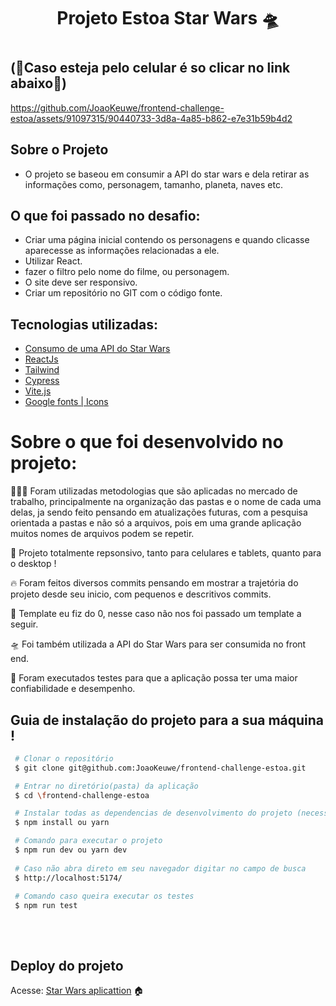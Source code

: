<h1 align='center' >

Projeto Estoa Star Wars 🛸


<h1/>

## (📱Caso esteja pelo celular é so clicar no link abaixo📱)



https://github.com/JoaoKeuwe/frontend-challenge-estoa/assets/91097315/90440733-3d8a-4a85-b862-e7e31b59b4d2



## Sobre o Projeto

- O projeto se baseou em consumir a API do star wars e dela retirar as informações como, personagem, tamanho, planeta, naves etc.<br>

## O que foi passado no desafio:

-	Criar uma página inicial contendo os personagens e quando clicasse aparecesse as informações relacionadas a ele.
-	Utilizar React.
-	fazer o filtro pelo nome do filme, ou personagem.
-	O site deve ser responsivo.
-	Criar um repositório no GIT com o código fonte.


## Tecnologias utilizadas:

- [Consumo de uma API do Star Wars](https://swapi.dev/)
- [ReactJs](https://pt-br.reactjs.org/)
- [Tailwind](https://tailwindui.com/?ref=top)
- [Cypress](https://www.cypress.io/)
- [Vite.js](https://vitejs.dev/)
- [Google fonts | Icons](https://fonts.google.com/)

# Sobre o que foi desenvolvido no projeto:
👨🏾‍💻 Foram utilizadas metodologias que são aplicadas no mercado de trabalho, principalmente na organização das pastas e o nome de cada uma delas, ja sendo feito pensando em atualizações futuras, com a pesquisa orientada a pastas e não só a arquivos, pois em uma grande aplicação muitos nomes de arquivos podem se repetir.
 
📲 Projeto totalmente repsonsivo, tanto para celulares e tablets, quanto para o desktop !

🔥 Foram feitos diversos commits pensando em mostrar a trajetória do projeto desde seu inicio, com pequenos e descritivos commits.

🎨 Template eu fiz do 0, nesse caso não nos foi passado um template a seguir.

🛸 Foi também utilizada a API do Star Wars para ser consumida no front end.

🧪 Foram executados testes para que a aplicação possa ter uma maior confiabilidade e desempenho.


## Guia de instalação do projeto para a sua máquina !

```bash
 # Clonar o repositório
 $ git clone git@github.com:JoaoKeuwe/frontend-challenge-estoa.git

 # Entrar no diretório(pasta) da aplicação
 $ cd \frontend-challenge-estoa

 # Instalar todas as dependencias de desenvolvimento do projeto (necessita ter o Node(npm) instalado, ou o yarn)
 $ npm install ou yarn

 # Comando para executar o projeto
 $ npm run dev ou yarn dev
 
 # Caso não abra direto em seu navegador digitar no campo de busca 
 $ http://localhost:5174/
 
 # Comando caso queira executar os testes
 $ npm run test
 

```
<br>

## Deploy do projeto
Acesse: [Star Wars aplicattion](https://frontend-challenge-estoa-cyan.vercel.app/) 🏠
